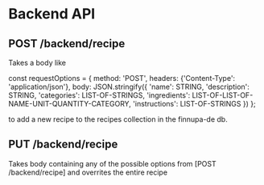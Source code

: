 # Backend API

## POST /backend/recipe

Takes a body like

const requestOptions = {
    method: 'POST',
    headers: {'Content-Type': 'application/json'},
    body: JSON.stringify({
        'name': STRING,
        'description': STRING,
        'categories': LIST-OF-STRINGS,
        'ingredients': LIST-OF-LIST-OF-NAME-UNIT-QUANTITY-CATEGORY,
        'instructions': LIST-OF-STRINGS
    })
};

to add a new recipe to the recipes collection in the finnupa-de db.

## PUT /backend/recipe

Takes body containing any of the possible options from [POST /backend/recipe] and overrites the entire recipe